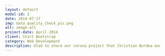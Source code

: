```yaml
---
layout: default
modal-id: 2
date: 2014-07-17
img: data_quality_check_pic.png
alt: image-alt
project-date: April 2014
client: Start Bootstrap
category: Web Development
description: Glad to share our corona project that Christian Burdea and I developed during the lockdown in Germany. Our goal was to learn more about Computer Vision because we were both fascinated by this technology, but only had a vague idea about its implementation. Using openCV and various mathematic libraries, we developed a tool that is able to measure a hand simply by using a coin as a reference. We realized that poor lighting and a noisy background inhibits precise results. Nevertheless, our code is able to provide measurements with a usual deviation of approximately +-3mm.
---
```

